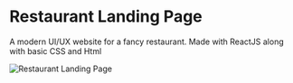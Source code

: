 # Restaurant Landing Page
A modern UI/UX website for a fancy restaurant.
Made with ReactJS along with basic CSS and Html

![Restaurant Landing Page](https://i.ibb.co/5jxBKpw/image.png)

